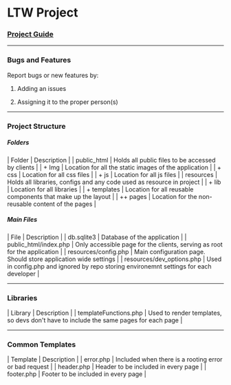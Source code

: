 # LTW Project

### [Project Guide](http://paginas.fe.up.pt/~arestivo/doku/doku.php/classes:years:2014:ltw:project)

---

### Bugs and Features

Report bugs or new features by:

1. Adding an issues

2. Assigning it to the proper person(s)

---

### Project Structure

##### Folders
| Folder | Description |
| public_html | Holds all public files to be accessed by clients |
| + Img | Location for all the static images of the application |
| + css | Location for all css files |
| + js | Location for all js files |
| resources | Holds all libraries, configs and any code used as resource in project |
| + lib | Location for all libraries |
| + templates | Location for all reusable components that make up the layout |
| ++ pages | Location for the non-reusable content of the pages |

##### Main Files
| File | Description |
| db.sqlite3 | Database of the application |
| public_html/index.php | Only accessible page for the clients, serving as root for the application |
| resources/config.php | Main configuration page. Should store application wide settings |
| resources/dev_options.php | Used in config.php and ignored by repo storing environemnt settings for each developer |

---

### Libraries
| Library | Description |
| templateFunctions.php | Used to render templates, so devs don't have to include the same pages for each page |

---

### Common Templates
| Template | Description |
| error.php | Included when there is a rooting error or bad request |
| header.php | Header to be included in every page |
| footer.php | Footer to be included in every page |